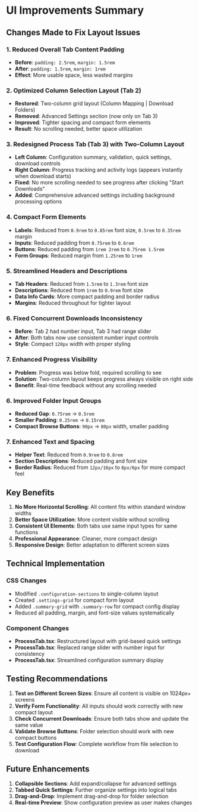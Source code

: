 # UI Improvements Summary

## Changes Made to Fix Layout Issues

### 1. Reduced Overall Tab Content Padding
- **Before**: `padding: 2.5rem`, `margin: 1.5rem`
- **After**: `padding: 1.5rem`, `margin: 1rem`
- **Effect**: More usable space, less wasted margins

### 2. Optimized Column Selection Layout (Tab 2)
- **Restored**: Two-column grid layout (Column Mapping | Download Folders)
- **Removed**: Advanced Settings section (now only on Tab 3)
- **Improved**: Tighter spacing and compact form elements
- **Result**: No scrolling needed, better space utilization

### 3. Redesigned Process Tab (Tab 3) with Two-Column Layout
- **Left Column**: Configuration summary, validation, quick settings, download controls
- **Right Column**: Progress tracking and activity logs (appears instantly when download starts)
- **Fixed**: No more scrolling needed to see progress after clicking "Start Downloads"
- **Added**: Comprehensive advanced settings including background processing options

### 4. Compact Form Elements
- **Labels**: Reduced from `0.9rem` to `0.85rem` font size, `0.5rem` to `0.35rem` margin
- **Inputs**: Reduced padding from `0.75rem` to `0.6rem`
- **Buttons**: Reduced padding from `1rem 2rem` to `0.75rem 1.5rem`
- **Form Groups**: Reduced margin from `1.25rem` to `1rem`

### 5. Streamlined Headers and Descriptions
- **Tab Headers**: Reduced from `1.5rem` to `1.3rem` font size
- **Descriptions**: Reduced from `1rem` to `0.9rem` font size
- **Data Info Cards**: More compact padding and border radius
- **Margins**: Reduced throughout for tighter layout

### 6. Fixed Concurrent Downloads Inconsistency
- **Before**: Tab 2 had number input, Tab 3 had range slider
- **After**: Both tabs now use consistent number input controls
- **Style**: Compact `120px` width with proper styling

### 7. Enhanced Progress Visibility
- **Problem**: Progress was below fold, required scrolling to see
- **Solution**: Two-column layout keeps progress always visible on right side
- **Benefit**: Real-time feedback without any scrolling needed

### 6. Improved Folder Input Groups
- **Reduced Gap**: `0.75rem` → `0.5rem`
- **Smaller Padding**: `0.25rem` → `0.15rem`
- **Compact Browse Buttons**: `90px` → `80px` width, smaller padding

### 7. Enhanced Text and Spacing
- **Helper Text**: Reduced from `0.9rem` to `0.8rem`
- **Section Descriptions**: Reduced padding and font size
- **Border Radius**: Reduced from `12px/16px` to `8px/6px` for more compact feel

## Key Benefits

1. **No More Horizontal Scrolling**: All content fits within standard window widths
2. **Better Space Utilization**: More content visible without scrolling
3. **Consistent UI Elements**: Both tabs use same input types for same functions
4. **Professional Appearance**: Cleaner, more compact design
5. **Responsive Design**: Better adaptation to different screen sizes

## Technical Implementation

### CSS Changes
- Modified `.configuration-sections` to single-column layout
- Created `.settings-grid` for compact form layout
- Added `.summary-grid` with `.summary-row` for compact config display
- Reduced all padding, margin, and font-size values systematically

### Component Changes
- **ProcessTab.tsx**: Restructured layout with grid-based quick settings
- **ProcessTab.tsx**: Replaced range slider with number input for consistency
- **ProcessTab.tsx**: Streamlined configuration summary display

## Testing Recommendations

1. **Test on Different Screen Sizes**: Ensure all content is visible on 1024px+ screens
2. **Verify Form Functionality**: All inputs should work correctly with new compact layout
3. **Check Concurrent Downloads**: Ensure both tabs show and update the same value
4. **Validate Browse Buttons**: Folder selection should work with new compact buttons
5. **Test Configuration Flow**: Complete workflow from file selection to download

## Future Enhancements

1. **Collapsible Sections**: Add expand/collapse for advanced settings
2. **Tabbed Quick Settings**: Further organize settings into logical tabs
3. **Drag-and-Drop**: Implement drag-and-drop for folder selection
4. **Real-time Preview**: Show configuration preview as user makes changes
